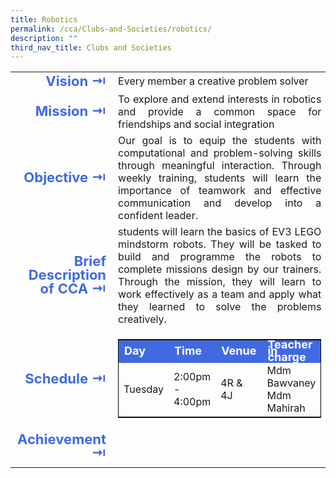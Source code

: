 ```yaml
---
title: Robotics
permalink: /cca/Clubs-and-Societies/robotics/
description: ""
third_nav_title: Clubs and Societies
---
```

<table>
	<tbody><tr><td width="70" style="line-height:1; font-weight:bold; font-size: 22px; color:royalblue; border:0px solid black; text-align:right">Vision ⇥</td>
		<td style="text-align:justify">Every member a creative problem solver</td>
	</tr>
	<tr><td style="line-height:1; font-weight:bold; font-size: 22px; color:royalblue; border:0px solid black; text-align:right">Mission ⇥</td>
		<td style="text-align:justify">To explore and extend interests in robotics and provide a common space for friendships and social integration</td>
	</tr>
	<tr><td style="line-height:1; font-weight:bold; font-size: 22px; color:royalblue; border:0px solid black; text-align:right">Objective ⇥</td>
		<td style="text-align:justify">Our goal is to equip the students with computational and problem-solving skills through meaningful interaction. Through weekly training, students will learn the importance of teamwork and effective communication and develop into a confident leader.</td>
	</tr>
		<tr><td style="line-height:1; font-weight:bold; font-size: 22px; color:royalblue; border:0px solid black; text-align:right">Brief Description of CCA ⇥</td>
		<td style="text-align:justify">students will learn the basics of EV3 LEGO mindstorm robots. They will be tasked to build and programme the robots to complete missions design by our trainers. Through the mission, they will learn to work effectively as a team and apply what they learned to solve the problems creatively.</td>
	</tr>
	<tr><td style="line-height:1; font-weight:bold; font-size: 22px; color:royalblue; border:0px solid black; text-align:right">Schedule ⇥</td>
		<td style="text-align:justify">
			<table style="border:1px solid black">
		<tbody>
			<tr style="line-height:10px; font-weight: bold; background-color:royalblue; font-size:18px;color:white"><td>Day</td><td>Time</td><td>Venue</td><td>Teacher in charge</td></tr>
			<tr><td>Tuesday</td><td>2:00pm - 4:00pm</td><td>4R &amp; 4J</td><td>Mdm Bawvaney<br>Mdm Mahirah</td></tr>
		</tbody>
	</table>
		</td>
	</tr>
		<tr><td style="line-height:1; font-weight:bold; font-size: 22px; color:royalblue; border:0px solid black; text-align:right">Achievement ⇥</td>
		<td style="text-align:justify"></td>
	</tr>
	<tr><td></td></tr>
</tbody></table>